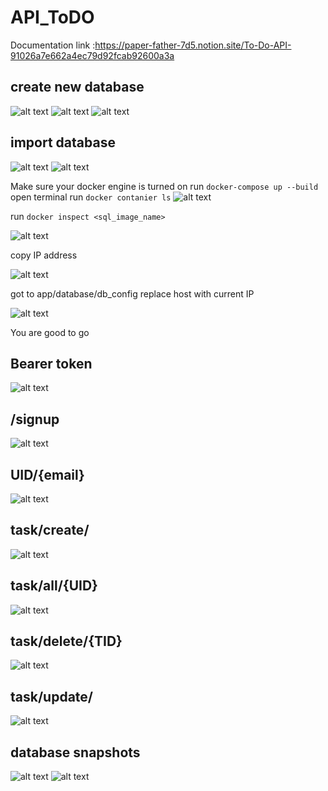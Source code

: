 # API_ToDO

Documentation link :https://paper-father-7d5.notion.site/To-Do-API-91026a7e662a4ec79d92fcab92600a3a

## create new database 
![alt text](image-9.png)
![alt text](image-10.png)
![alt text](image-11.png)

## import database 
![alt text](image-12.png)
![alt text](image-13.png)


Make sure your docker engine is turned on
run ```docker-compose up --build```
open terminal run ```docker contanier ls```
![alt text](image-14.png)

run ```docker inspect <sql_image_name>```

![alt text](image-15.png)

copy IP address 

![alt text](image-16.png)

got to app/database/db_config
replace host with current IP

![alt text](image-17.png)

You are good to go 

## Bearer token
![alt text](image-8.png)

## /signup
![alt text](image.png)

## UID/{email}
![alt text](image-1.png)

## task/create/
![alt text](image-2.png)


## task/all/{UID}
![alt text](image-3.png)

## task/delete/{TID}
![alt text](image-4.png)

## task/update/
![alt text](image-5.png)


## database snapshots
![alt text](image-6.png)
![alt text](image-7.png)